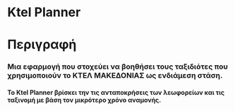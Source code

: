 # Ktel Planner
# Περιγραφή 
### Μια εφαρμογή που στοχεύει να βοηθήσει τους ταξιδιότες που χρησιμοποιούν το ΚΤΕΛ ΜΑΚΕΔΟΝΙΑΣ ως ενδιάμεση στάση.
#### Το Ktel Planner βρίσκει την τις ανταποκρήσεις των λεωφορείων και τις ταξινομή με βάση τον μικρότερο χρόνο αναμονής.

